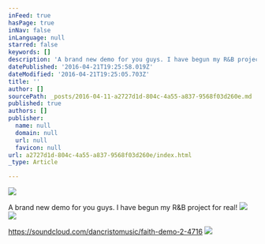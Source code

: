 ```yaml
---
inFeed: true
hasPage: true
inNav: false
inLanguage: null
starred: false
keywords: []
description: 'A brand new demo for you guys. I have begun my R&B project for real! '
datePublished: '2016-04-21T19:25:58.019Z'
dateModified: '2016-04-21T19:25:05.703Z'
title: ''
author: []
sourcePath: _posts/2016-04-11-a2727d1d-804c-4a55-a837-9568f03d260e.md
published: true
authors: []
publisher:
  name: null
  domain: null
  url: null
  favicon: null
url: a2727d1d-804c-4a55-a837-9568f03d260e/index.html
_type: Article

---
```

![](https://the-grid-user-content.s3-us-west-2.amazonaws.com/883376af-8436-4503-8e19-ed2b9a12b86e.jpg)

A brand new demo for you guys. I have begun my R&B project for real! ![](https://the-grid-user-content.s3-us-west-2.amazonaws.com/34e2625c-4879-4b11-8e46-7a3e1711b888.jpg)
![](https://the-grid-user-content.s3-us-west-2.amazonaws.com/4d2d6c84-77c0-467f-8b60-dbfd9216b8c7.jpg)

https://soundcloud.com/dancristomusic/faith-demo-2-4716
![](https://the-grid-user-content.s3-us-west-2.amazonaws.com/e6b44b38-460e-47aa-aeea-be507032c11b.jpg)